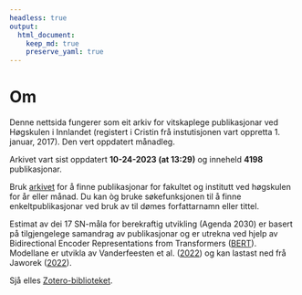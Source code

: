 ```yaml
---
headless: true
output: 
  html_document:
    keep_md: true
    preserve_yaml: true
---
```






# Om

Denne nettsida fungerer som eit arkiv for vitskaplege publikasjonar ved 
Høgskulen i Innlandet (registert i Cristin frå instutisjonen vart oppretta 1. 
januar, 2017). Den vert oppdatert månadleg.

Arkivet vart sist oppdatert **10-24-2023 (at 13:29)** og inneheld **4198** publikasjonar.

Bruk [arkivet](#archive) for å finne publikasjonar for fakultet og institutt ved 
høgskulen for år eller månad. Du kan òg bruke søkefunksjonen til å finne 
enkeltpublikasjonar ved bruk av til dømes forfattarnamn eller tittel.

Estimat av dei 17 SN-måla for berekraftig utvikling (Agenda 2030) er basert på 
tilgjengelege samandrag av publikasjonar og er utrekna ved hjelp av 
Bidirectional Encoder Representations from Transformers 
([BERT](https://en.wikipedia.org/wiki/BERT_(language_model))). Modellane er 
utvikla av Vanderfeesten et al. 
([2022](https://doi.org/10.5281/zenodo.6487606)) og kan lastast ned frå Jaworek
([2022](https://doi.org/10.5281/zenodo.5835849)).

Sjå elles 
[Zotero-biblioteket](https://www.zotero.org/groups/5022929/hinn/library).

